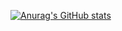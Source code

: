 [![Anurag's GitHub stats](https://github-readme-stats.vercel.app/api?username=zhaoguohan123)](https://github.com/zhaoguohan123/github-readme-stats)
